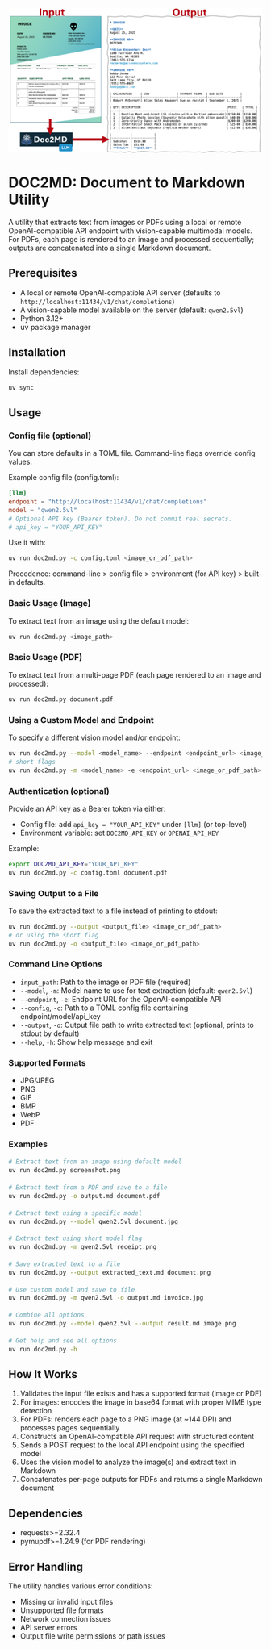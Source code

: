 
![doc2md-example.png](doc2md-example.png)

# DOC2MD: Document to Markdown Utility

A utility that extracts text from images or PDFs using a local or remote OpenAI-compatible API endpoint with vision-capable multimodal models. For PDFs, each page is rendered to an image and processed sequentially; outputs are concatenated into a single Markdown document.

## Prerequisites

- A local or remote OpenAI-compatible API server (defaults to `http://localhost:11434/v1/chat/completions`)
- A vision-capable model available on the server (default: `qwen2.5vl`)
- Python 3.12+
- uv package manager

## Installation

Install dependencies:

```bash
uv sync
```

## Usage

### Config file (optional)

You can store defaults in a TOML file. Command-line flags override config values.

Example config file (config.toml):

```toml path=null start=null
[llm]
endpoint = "http://localhost:11434/v1/chat/completions"
model = "qwen2.5vl"
# Optional API key (Bearer token). Do not commit real secrets.
# api_key = "YOUR_API_KEY"
```

Use it with:

```bash
uv run doc2md.py -c config.toml <image_or_pdf_path>
```

Precedence: command-line > config file > environment (for API key) > built-in defaults.

### Basic Usage (Image)

To extract text from an image using the default model:

```bash
uv run doc2md.py <image_path>
```

### Basic Usage (PDF)

To extract text from a multi-page PDF (each page rendered to an image and processed):

```bash
uv run doc2md.py document.pdf
```

### Using a Custom Model and Endpoint

To specify a different vision model and/or endpoint:

```bash
uv run doc2md.py --model <model_name> --endpoint <endpoint_url> <image_or_pdf_path>
# short flags
uv run doc2md.py -m <model_name> -e <endpoint_url> <image_or_pdf_path>
```

### Authentication (optional)

Provide an API key as a Bearer token via either:
- Config file: add `api_key = "YOUR_API_KEY"` under `[llm]` (or top-level)
- Environment variable: set `DOC2MD_API_KEY` or `OPENAI_API_KEY`

Example:

```bash
export DOC2MD_API_KEY="YOUR_API_KEY"
uv run doc2md.py -c config.toml document.pdf
```

### Saving Output to a File

To save the extracted text to a file instead of printing to stdout:

```bash
uv run doc2md.py --output <output_file> <image_or_pdf_path>
# or using the short flag
uv run doc2md.py -o <output_file> <image_or_pdf_path>
```

### Command Line Options

- `input_path`: Path to the image or PDF file (required)
- `--model`, `-m`: Model name to use for text extraction (default: `qwen2.5vl`)
- `--endpoint`, `-e`: Endpoint URL for the OpenAI-compatible API
- `--config`, `-c`: Path to a TOML config file containing endpoint/model/api_key
- `--output`, `-o`: Output file path to write extracted text (optional, prints to stdout by default)
- `--help`, `-h`: Show help message and exit

### Supported Formats

- JPG/JPEG
- PNG
- GIF
- BMP
- WebP
- PDF

### Examples

```bash
# Extract text from an image using default model
uv run doc2md.py screenshot.png

# Extract text from a PDF and save to a file
uv run doc2md.py -o output.md document.pdf

# Extract text using a specific model
uv run doc2md.py --model qwen2.5vl document.jpg

# Extract text using short model flag
uv run doc2md.py -m qwen2.5vl receipt.png

# Save extracted text to a file
uv run doc2md.py --output extracted_text.md document.png

# Use custom model and save to file
uv run doc2md.py -m qwen2.5vl -o output.md invoice.jpg

# Combine all options
uv run doc2md.py --model qwen2.5vl --output result.md image.png

# Get help and see all options
uv run doc2md.py -h
```

## How It Works

1. Validates the input file exists and has a supported format (image or PDF)
2. For images: encodes the image in base64 format with proper MIME type detection
3. For PDFs: renders each page to a PNG image (at ~144 DPI) and processes pages sequentially
4. Constructs an OpenAI-compatible API request with structured content
5. Sends a POST request to the local API endpoint using the specified model
6. Uses the vision model to analyze the image(s) and extract text in Markdown
7. Concatenates per-page outputs for PDFs and returns a single Markdown document

## Dependencies

- requests>=2.32.4
- pymupdf>=1.24.9 (for PDF rendering)

## Error Handling

The utility handles various error conditions:
- Missing or invalid input files
- Unsupported file formats
- Network connection issues
- API server errors
- Output file write permissions or path issues

